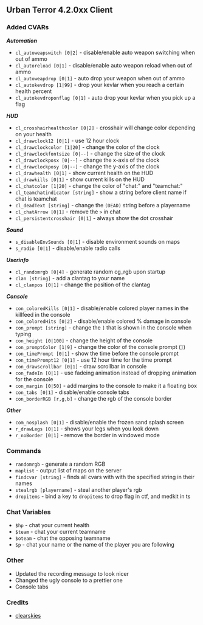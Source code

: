 ## Urban Terror 4.2.0xx Client ##

### Added CVARs ###

_<b>Automation</b>_
+ `cl_autoweapswitch [0|2]` - disable/enable auto weapon switching when out of ammo
+ `cl_autoreload [0|1]` - disable/enable auto weapon reload when out of ammo
+ `cl_autoweapdrop [0|1]` - auto drop your weapon when out of ammo
+ `cl_autokevdrop [1|99]` - drop your kevlar when you reach a certain health percent
+ `cl_autokevdroponflag [0|1]` - auto drop your kevlar when you pick up a flag

_<b>HUD</b>_
+ `cl_crosshairhealthcolor [0|2]` - crosshair will change color depending on your health
+ `cl_drawclock12 [0|1]` - use 12 hour clock
+ `cl_drawclockcolor [1|20]` - change the color of the clock
+ `cl_drawclockfontsize [0|--]` - change the size of the clock
+ `cl_drawclockposx [0|--]` - change the x-axis of the clock
+ `cl_drawclockposy [0|--]` - change the y-axis of the clock
+ `cl_drawhealth [0|1]` - show current health on the HUD
+ `cl_drawkills [0|1]` - show current kills on the HUD
+ `cl_chatcolor [1|20]` - change the color of "chat:" and "teamchat:"
+ `cl_teamchatindicator [string]` - show a string before client name if chat is teamchat
+ `cl_deadText [string]` - change the `(DEAD)` string before a playername
+ `cl_chatArrow [0|1]` - remove the `>` in chat
+ `cl_persistentcrosshair [0|1]` - always show the dot crosshair

_<b>Sound</b>_
+ `s_disableEnvSounds [0|1]` - disable environment sounds on maps
+ `s_radio [0|1]` - disable/enable radio calls

_<b>Userinfo</b>_
+ `cl_randomrgb [0|4]` - generate random cg_rgb upon startup
+ `clan [string]` - add a clantag to your name
+ `cl_clanpos [0|1]` - change the position of the clantag

_<b>Console</b>_
+ `con_coloredKills [0|1]` - disable/enable colored player names in the killfeed in the console
+ `con_coloredHits [0|2]` - disable/enable colored % damage in console
+ `con_prompt [string]` - change the `]` that is shown in the console when typing
+ `con_height [0|100]` - change the height of the console
+ `con_promptColor [1|9]` - change the color of the console prompt (`]`)
+ `con_timePrompt [0|1]` - show the time before the console prompt
+ `con_timePrompt12 [0|1]` - use 12 hour time for the time prompt
+ `con_drawscrollbar [0|1]` - draw scrollbar in console
+ `con_fadeIn [0|1]` - use fadeing animation instead of dropping animation for the console
+ `con_margin [0|50]` - add margins to the console to make it a floating box
+ `con_tabs [0|1]` - disable/enable console tabs
+ `con_borderRGB [r,g,b]` - change the rgb of the console border

_<b>Other</b>_
+ `com_nosplash [0|1]` - disable/enable the frozen sand splash screen
+ `r_drawLegs [0|1]` - shows your legs when you look down
+ `r_noBorder [0|1]` - remove the border in windowed mode

### Commands ###
+ `randomrgb` - generate a random RGB
+ `maplist` - output list of maps on the server
+ `findcvar [string]` - finds all cvars with with the specified string in their names
+ `stealrgb [playername]` - steal another player's rgb
+ `dropitems` - bind a key to `dropitems` to drop flag in ctf, and medkit in ts 

### Chat Variables ###
+ `$hp` - chat your current health
+ `$team` - chat your current teamname
+ `$oteam` - chat the opposing teamname
+ `$p` - chat your name or the name of the player you are following

### Other ###
+ Updated the recording message to look nicer
+ Changed the ugly console to a prettier one
+ Console tabs

### Credits ###
+ [clearskies](https://github.com/clearskies)
